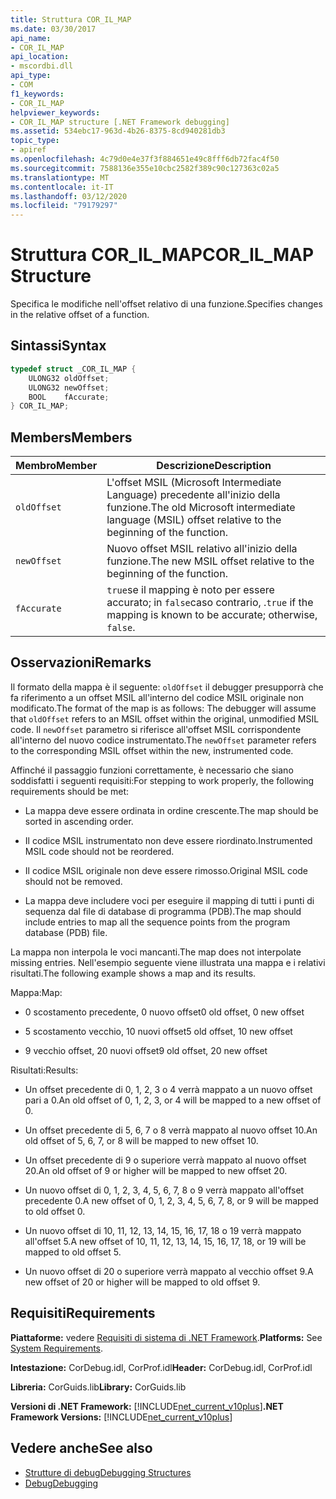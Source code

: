 ```yaml
---
title: Struttura COR_IL_MAP
ms.date: 03/30/2017
api_name:
- COR_IL_MAP
api_location:
- mscordbi.dll
api_type:
- COM
f1_keywords:
- COR_IL_MAP
helpviewer_keywords:
- COR_IL_MAP structure [.NET Framework debugging]
ms.assetid: 534ebc17-963d-4b26-8375-8cd940281db3
topic_type:
- apiref
ms.openlocfilehash: 4c79d0e4e37f3f884651e49c8fff6db72fac4f50
ms.sourcegitcommit: 7588136e355e10cbc2582f389c90c127363c02a5
ms.translationtype: MT
ms.contentlocale: it-IT
ms.lasthandoff: 03/12/2020
ms.locfileid: "79179297"
---
```

# <a name="cor_il_map-structure"></a><span data-ttu-id="fbf3c-102">Struttura COR_IL_MAP</span><span class="sxs-lookup"><span data-stu-id="fbf3c-102">COR_IL_MAP Structure</span></span>
<span data-ttu-id="fbf3c-103">Specifica le modifiche nell'offset relativo di una funzione.</span><span class="sxs-lookup"><span data-stu-id="fbf3c-103">Specifies changes in the relative offset of a function.</span></span>  
  
## <a name="syntax"></a><span data-ttu-id="fbf3c-104">Sintassi</span><span class="sxs-lookup"><span data-stu-id="fbf3c-104">Syntax</span></span>  
  
```cpp  
typedef struct _COR_IL_MAP {  
    ULONG32 oldOffset;
    ULONG32 newOffset;
    BOOL    fAccurate;  
} COR_IL_MAP;  
```  
  
## <a name="members"></a><span data-ttu-id="fbf3c-105">Members</span><span class="sxs-lookup"><span data-stu-id="fbf3c-105">Members</span></span>  
  
|<span data-ttu-id="fbf3c-106">Membro</span><span class="sxs-lookup"><span data-stu-id="fbf3c-106">Member</span></span>|<span data-ttu-id="fbf3c-107">Descrizione</span><span class="sxs-lookup"><span data-stu-id="fbf3c-107">Description</span></span>|  
|------------|-----------------|  
|`oldOffset`|<span data-ttu-id="fbf3c-108">L'offset MSIL (Microsoft Intermediate Language) precedente all'inizio della funzione.</span><span class="sxs-lookup"><span data-stu-id="fbf3c-108">The old Microsoft intermediate language (MSIL) offset relative to the beginning of the function.</span></span>|  
|`newOffset`|<span data-ttu-id="fbf3c-109">Nuovo offset MSIL relativo all'inizio della funzione.</span><span class="sxs-lookup"><span data-stu-id="fbf3c-109">The new MSIL offset relative to the beginning of the function.</span></span>|  
|`fAccurate`|<span data-ttu-id="fbf3c-110">`true`se il mapping è noto per essere accurato; in `false`caso contrario, .</span><span class="sxs-lookup"><span data-stu-id="fbf3c-110">`true` if the mapping is known to be accurate; otherwise, `false`.</span></span>|  
  
## <a name="remarks"></a><span data-ttu-id="fbf3c-111">Osservazioni</span><span class="sxs-lookup"><span data-stu-id="fbf3c-111">Remarks</span></span>  
 <span data-ttu-id="fbf3c-112">Il formato della mappa è il seguente: `oldOffset` il debugger presupporrà che fa riferimento a un offset MSIL all'interno del codice MSIL originale non modificato.</span><span class="sxs-lookup"><span data-stu-id="fbf3c-112">The format of the map is as follows: The debugger will assume that `oldOffset` refers to an MSIL offset within the original, unmodified MSIL code.</span></span> <span data-ttu-id="fbf3c-113">Il `newOffset` parametro si riferisce all'offset MSIL corrispondente all'interno del nuovo codice instrumentato.</span><span class="sxs-lookup"><span data-stu-id="fbf3c-113">The `newOffset` parameter refers to the corresponding MSIL offset within the new, instrumented code.</span></span>  
  
 <span data-ttu-id="fbf3c-114">Affinché il passaggio funzioni correttamente, è necessario che siano soddisfatti i seguenti requisiti:</span><span class="sxs-lookup"><span data-stu-id="fbf3c-114">For stepping to work properly, the following requirements should be met:</span></span>  
  
- <span data-ttu-id="fbf3c-115">La mappa deve essere ordinata in ordine crescente.</span><span class="sxs-lookup"><span data-stu-id="fbf3c-115">The map should be sorted in ascending order.</span></span>  
  
- <span data-ttu-id="fbf3c-116">Il codice MSIL instrumentato non deve essere riordinato.</span><span class="sxs-lookup"><span data-stu-id="fbf3c-116">Instrumented MSIL code should not be reordered.</span></span>  
  
- <span data-ttu-id="fbf3c-117">Il codice MSIL originale non deve essere rimosso.</span><span class="sxs-lookup"><span data-stu-id="fbf3c-117">Original MSIL code should not be removed.</span></span>  
  
- <span data-ttu-id="fbf3c-118">La mappa deve includere voci per eseguire il mapping di tutti i punti di sequenza dal file di database di programma (PDB).</span><span class="sxs-lookup"><span data-stu-id="fbf3c-118">The map should include entries to map all the sequence points from the program database (PDB) file.</span></span>  
  
 <span data-ttu-id="fbf3c-119">La mappa non interpola le voci mancanti.</span><span class="sxs-lookup"><span data-stu-id="fbf3c-119">The map does not interpolate missing entries.</span></span> <span data-ttu-id="fbf3c-120">Nell'esempio seguente viene illustrata una mappa e i relativi risultati.</span><span class="sxs-lookup"><span data-stu-id="fbf3c-120">The following example shows a map and its results.</span></span>  
  
 <span data-ttu-id="fbf3c-121">Mappa:</span><span class="sxs-lookup"><span data-stu-id="fbf3c-121">Map:</span></span>  
  
- <span data-ttu-id="fbf3c-122">0 scostamento precedente, 0 nuovo offset</span><span class="sxs-lookup"><span data-stu-id="fbf3c-122">0 old offset, 0 new offset</span></span>  
  
- <span data-ttu-id="fbf3c-123">5 scostamento vecchio, 10 nuovi offset</span><span class="sxs-lookup"><span data-stu-id="fbf3c-123">5 old offset, 10 new offset</span></span>  
  
- <span data-ttu-id="fbf3c-124">9 vecchio offset, 20 nuovi offset</span><span class="sxs-lookup"><span data-stu-id="fbf3c-124">9 old offset, 20 new offset</span></span>  
  
 <span data-ttu-id="fbf3c-125">Risultati:</span><span class="sxs-lookup"><span data-stu-id="fbf3c-125">Results:</span></span>  
  
- <span data-ttu-id="fbf3c-126">Un offset precedente di 0, 1, 2, 3 o 4 verrà mappato a un nuovo offset pari a 0.</span><span class="sxs-lookup"><span data-stu-id="fbf3c-126">An old offset of 0, 1, 2, 3, or 4 will be mapped to a new offset of 0.</span></span>  
  
- <span data-ttu-id="fbf3c-127">Un offset precedente di 5, 6, 7 o 8 verrà mappato al nuovo offset 10.</span><span class="sxs-lookup"><span data-stu-id="fbf3c-127">An old offset of 5, 6, 7, or 8 will be mapped to new offset 10.</span></span>  
  
- <span data-ttu-id="fbf3c-128">Un offset precedente di 9 o superiore verrà mappato al nuovo offset 20.</span><span class="sxs-lookup"><span data-stu-id="fbf3c-128">An old offset of 9 or higher will be mapped to new offset 20.</span></span>  
  
- <span data-ttu-id="fbf3c-129">Un nuovo offset di 0, 1, 2, 3, 4, 5, 6, 7, 8 o 9 verrà mappato all'offset precedente 0.</span><span class="sxs-lookup"><span data-stu-id="fbf3c-129">A new offset of 0, 1, 2, 3, 4, 5, 6, 7, 8, or 9 will be mapped to old offset 0.</span></span>  
  
- <span data-ttu-id="fbf3c-130">Un nuovo offset di 10, 11, 12, 13, 14, 15, 16, 17, 18 o 19 verrà mappato all'offset 5.</span><span class="sxs-lookup"><span data-stu-id="fbf3c-130">A new offset of 10, 11, 12, 13, 14, 15, 16, 17, 18, or 19 will be mapped to old offset 5.</span></span>  
  
- <span data-ttu-id="fbf3c-131">Un nuovo offset di 20 o superiore verrà mappato al vecchio offset 9.</span><span class="sxs-lookup"><span data-stu-id="fbf3c-131">A new offset of 20 or higher will be mapped to old offset 9.</span></span>  
  
## <a name="requirements"></a><span data-ttu-id="fbf3c-132">Requisiti</span><span class="sxs-lookup"><span data-stu-id="fbf3c-132">Requirements</span></span>  
 <span data-ttu-id="fbf3c-133">**Piattaforme:** vedere [Requisiti di sistema di .NET Framework](../../get-started/system-requirements.md).</span><span class="sxs-lookup"><span data-stu-id="fbf3c-133">**Platforms:** See [System Requirements](../../get-started/system-requirements.md).</span></span>  
  
 <span data-ttu-id="fbf3c-134">**Intestazione:** CorDebug.idl, CorProf.idl</span><span class="sxs-lookup"><span data-stu-id="fbf3c-134">**Header:** CorDebug.idl, CorProf.idl</span></span>  
  
 <span data-ttu-id="fbf3c-135">**Libreria:** CorGuids.lib</span><span class="sxs-lookup"><span data-stu-id="fbf3c-135">**Library:** CorGuids.lib</span></span>  
  
 <span data-ttu-id="fbf3c-136">**Versioni di .NET Framework:** [!INCLUDE[net_current_v10plus](../../../../includes/net-current-v10plus-md.md)]</span><span class="sxs-lookup"><span data-stu-id="fbf3c-136">**.NET Framework Versions:** [!INCLUDE[net_current_v10plus](../../../../includes/net-current-v10plus-md.md)]</span></span>  
  
## <a name="see-also"></a><span data-ttu-id="fbf3c-137">Vedere anche</span><span class="sxs-lookup"><span data-stu-id="fbf3c-137">See also</span></span>

- [<span data-ttu-id="fbf3c-138">Strutture di debug</span><span class="sxs-lookup"><span data-stu-id="fbf3c-138">Debugging Structures</span></span>](debugging-structures.md)
- [<span data-ttu-id="fbf3c-139">Debug</span><span class="sxs-lookup"><span data-stu-id="fbf3c-139">Debugging</span></span>](index.md)
